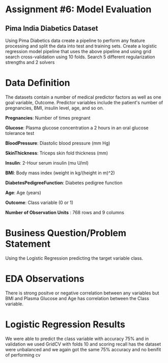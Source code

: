 # Assignment #6: Model Evaluation

## Pima India Diabetics Dataset

Using Pima Diabetics data create a pipeline to perform any feature processing and split the data into test and training sets. Create a logistic regression model pipeline that uses the above pipeline and using grid search cross-validation using 10 folds. Search 5 different regularization strengths and 2 solvers

# Data Definition
The datasets contain a number of medical predictor factors as well as one goal variable, Outcome. Predictor variables include the patient's number of pregnancies, BMI, insulin level, age, and so on.

**Pregnancies**: Number of times pregnant

**Glucose**: Plasma glucose concentration a 2 hours in an oral glucose tolerance test

**BloodPressure**: Diastolic blood pressure (mm Hg)

**SkinThickness**: Triceps skin fold thickness (mm)

**Insulin**: 2-Hour serum insulin (mu U/ml)

**BMI**: Body mass index (weight in kg/(height in m)^2)

**DiabetesPedigreeFunction**: Diabetes pedigree function

**Age**: Age (years)

**Outcome**: Class variable (0 or 1)

**Number of Observation Units** : 768 rows and 9 columns

# Business Question/Problem Statement

Using the Logistic Regression predicting the target variable class.

# EDA Observations
There is strong positve or negative correlation between any variables but BMI and Plasma Glucose and Age has correlation between the Class variable.

# Logistic Regression Results

We were able to predict the class variable with accuracy 75% and in validation we used GridCV with folds 10 and scoring recall has the dataset were unbalanced and we again got the same 75% accuracy and no benifit of performing cv



